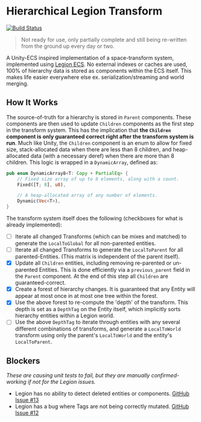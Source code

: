 # Hierarchical Legion Transform

[![Build Status][build_img]][build_lnk]

[build_img]: https://travis-ci.org/AThilenius/legion_transform.svg?branch=master
[build_lnk]: https://travis-ci.org/AThilenius/legion_transform

> Not ready for use, only partially complete and still being re-written from the
> ground up every day or two.

A Unity-ECS inspired implementation of a space-transform system, implemented
using [Legion ECS](https://github.com/TomGillen/legion). No external indexes or
caches are used, 100% of hierarchy data is stored as components within the ECS
itself. This makes life easier everywhere else ex. serialization/streaming
and world merging.

## How It Works

The source-of-truth for a hierarchy is stored in `Parent` components. These
components are then used to update `Children` components as the first step in
the transform system. This has the implication that **the `Children` component
is only guaranteed correct right after the transform system is run**. Much like
Unity, the `Children` component is an enum to allow for fixed size,
stack-allocated data when there are less than 8 children, and heap-allocated
data (with a necessary deref) when there are more than 8 children. This logic is
wrapped in a `DynamicArray`, defined as:

```rust
pub enum DynamicArray8<T: Copy + PartialEq> {
    // Fixed size array of up to 8 elements, along with a count.
    Fixed([T; 8], u8),

    // A heap-allocated array of any number of elements.
    Dynamic(Vec<T>),
}
```

The transform system itself does the following (checkboxes for what is already
implemented):

- [ ] Iterate all changed Transforms (which can be mixes and matched) to
      generate the `LocalToGlobal` for all non-parented entities.
- [ ] Iterate all changed Transforms to generate the `LocalToParent` for all
      parented-Entities. (This matrix is independent of the parent itself).
- [x] Update all `Children` entities, including removing re-parented or
      un-parented Entities. This is done efficiently via a `previous_parent`
      field in the `Parent` component. At the end of this step all `Children`
      are guaranteed-correct.
- [x] Create a forest of hierarchy changes. It is guaranteed that any Entity
      will appear at most once in at most one tree within the forest.
- [x] Use the above forest to re-compute the 'depth' of the transform. This
      depth is set as a `DepthTag` on the Entity itself, which implicitly sorts
      hierarchy entities within a Legion world.
- [ ] Use the above `DepthTag` to iterate through entities with any several
      different combinations of transforms, and generate a `LocalToWorld`
      transform using only the parent's `LocalToWorld` and the entity's
      `LocalToParent`.

## Blockers

_These are causing unit tests to fail, but they are manually confirmed-working
if not for the Legion issues._

- Legion has no ability to detect deleted entities or components.
  [GitHub Issue #13](https://github.com/TomGillen/legion/issues/13)
- Legion has a bug where Tags are not being correctly mutated.
  [GitHub Issue #12](https://github.com/TomGillen/legion/issues/12)

